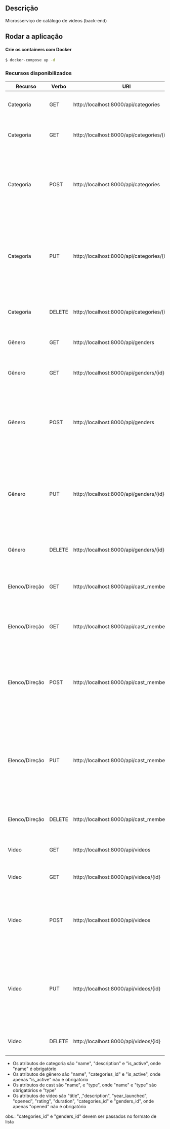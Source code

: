 ## Descrição

Microsserviço de catálogo de videos (back-end)

## Rodar a aplicação

#### Crie os containers com Docker

```bash
$ docker-compose up -d
```

### Recursos disponibilizados

  
  | Recurso | Verbo | URI | Observação |
  | --- | --- | --- | --- |
  | Categoria | GET | http://localhost:8000/api/categories | Retorna todas as ocorrências de categoria |
  | Categoria | GET | http://localhost:8000/api/categories/{id} | Retorna a ocorrência de categoria solicitada através de id | 
  | Categoria | POST | http://localhost:8000/api/categories | Cria uma nova categoria. Necessário informar, formato *JSON*, parâmetros no body da requisição |
  | Categoria | PUT | http://localhost:8000/api/categories/{id} | Atualizará uma categoria baseado em um id. Necessário informar,  formato *JSON*, parâmetros no body da requisição |
  | Categoria | DELETE | http://localhost:8000/api/categories/{id} | Deleta a ocorrência de categoria conforme id informado |
  | Gênero | GET | http://localhost:8000/api/genders | Retorna todas as ocorrências de gênero |
  | Gênero | GET | http://localhost:8000/api/genders/{id} | Retorna a ocorrência de gênero solicitada através de id | 
  | Gênero | POST | http://localhost:8000/api/genders | Cria um novo gênero. Necessário informar, formato *JSON*, parâmetros no body da requisição |
  | Gênero | PUT | http://localhost:8000/api/genders/{id} | Atualizará um gênero conforme id informado. Necessário informar, formato *JSON*, parâmetros exigidos no body da requisição |
  | Gênero | DELETE | http://localhost:8000/api/genders/{id} | Deletará a ocorrência de gênero conforme id informado |
  | Elenco/Direção | GET | http://localhost:8000/api/cast_members | Retorna todas as ocorrências de participantes de um filme |
  | Elenco/Direção | GET | http://localhost:8000/api/cast_members/{id} | Retorna a ocorrência de participante no filme através de id | 
  | Elenco/Direção | POST | http://localhost:8000/api/cast_members | Cria um novo participante no filme. Necessário informar, formato *JSON*, parâmetros no body da requisição |
  | Elenco/Direção | PUT | http://localhost:8000/api/cast_members/{id} | Atualiza um participante no filme através de um id. Necessário informar, formato *JSON*, parâmetros exigidos no body da requisição |
  | Elenco/Direção | DELETE | http://localhost:8000/api/cast_members/{id} | Deletará um participante no filme conforme id informado |
  | Video | GET | http://localhost:8000/api/videos | Retorna todas as ocorrências de videos |
  | Video | GET | http://localhost:8000/api/videos/{id} | Retorna a ocorrência de um video através de id | 
  | Video | POST | http://localhost:8000/api/videos | Cria um novo video. Necessário informar, formato *JSON*, parâmetros no body da requisição |
  | Video | PUT | http://localhost:8000/api/videos/{id} | Atualiza um video através de um id. Necessário informar, formato *JSON*, parâmetros exigidos no body da requisição |
  | Video | DELETE | http://localhost:8000/api/videos/{id} | Deletará um video conforme id informado |

  - Os atributos de categoria são "name", "description" e "is_active", onde "name" é obrigatório 
  - Os atributos de gênero são "name", "categories_id" e "is_active", onde apenas "is_active" não é obrigatório 
  - Os atributos de cast são "name", e "type", onde "name" e "type" são obrigatórios e "type" 
  - Os atributos de video são "title", ,"description", "year_launched", "opened", "rating", "duration", "categories_id" e "genders_id", onde apenas "opened" não é obrigatório 

obs.: "categories_id" e "genders_id" devem ser passados no formato de lista